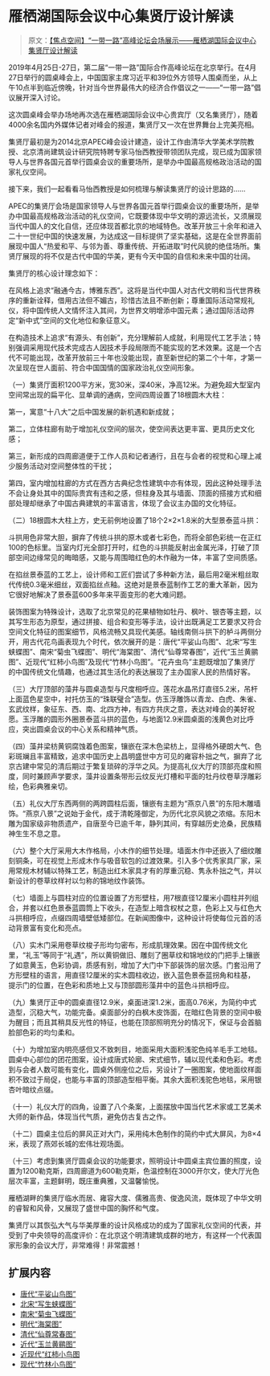 # 雁栖湖国际会议中心集贤厅设计解读

> 原文：[【焦点空间】“一带一路”高峰论坛会场展示——雁栖湖国际会议中心集贤厅设计解读](https://mp.weixin.qq.com/s/7VmqeP2qO2s58j67rOepng)

2019年4月25日-27日，第二届“一带一路”国际合作高峰论坛在北京举行。在4月27日举行的圆桌峰会上，中国国家主席习近平和39位外方领导人围桌而坐，从上午10点半到临近傍晚，针对当今世界最伟大的经济合作倡议之一——“一带一路”倡议展开深入讨论。

这次圆桌峰会举办场地再次选在雁栖湖国际会议中心贵宾厅（又名集贤厅），随着4000余名国内外媒体记者对峰会的报道，集贤厅又一次在世界舞台上完美亮相。

集贤厅最初是为2014北京APEC峰会设计建造，设计工作由清华大学美术学院教授、北京清尚建筑设计研究院特聘专家马怡西教授带领团队完成，现已成为国家领导人与世界各国元首举行圆桌会议的重要场所，是举办中国最高规格政治活动的国家礼仪空间。

接下来，我们一起看看马怡西教授是如何梳理与解读集贤厅的设计思路的……

APEC的集贤厅会场是国家领导人与世界各国元首举行圆桌会议的重要场所，是举办中国最高规格政治活动的礼仪空间，它既要体现中华文明的源远流长，又须展现当代中国人的文化自信，还应体现首都北京的地域特色。改革开放三十余年和进入二十一世纪中国的快速发展，为达成这一目标提供了坚实基础，这是在全世界面前展现中国人“热爱和平、与邻为善、尊重传统、开拓进取”时代风貌的绝佳场所。集贤厅展现的将不仅是古代中国的华美，更有今天中国的自信和未来中国的壮阔。

集贤厅的核心设计理念如下：

在风格上追求“融通今古，博雅东西”。这将是当代中国人对古代文明和当代世界秩序的重新诠释，借用古法但不媚古，珍惜古法且不断创新；尊重国际活动常规礼仪，将中国传统人文情怀注入其间，为世界文明增添中国元素；通过国际活动界定“新中式”空间的文化地位和象征意义。

在构造技术上追求“有源头、有创新”，充分理解前人成就，利用现代工艺手法；特别强调采用现代技术完成古人因技术手段局限而不能实现的艺术效果。这是一个古代不可能出现，改革开放前三十年也没能出现，直至新世纪的第二个十年，才第一次呈现在世人面前、符合中国国情的国家政治礼仪空间形象。

（一）集贤厅面积1200平方米，宽30米，深40米，净高12米。为避免超大型室内空间常出现的扁平化、显单调的通病，空间四周设置了18根圆木大柱：

第一，寓意“十八大”之后中国发展的新机遇和新成就；

第二，立体柱廊有助于增加礼仪空间的层次，使空间表达更丰富、更具历史文化感；

第三，新形成的四周廊道便于工作人员和记者通行，且在与会者的视觉和心理上减少服务活动对空间整体性的干扰；

第四，室内增加柱廊的方式在西方古典纪念性建筑中亦有体现，因此这种处理手法不会让身处其中的国际贵宾有违和之感，但柱身及其与墙面、顶面的搭接方式和细部处理却继承了中国古典建筑的丰富语言，体现了会议主办国的文化特征。

（二）18根圆木大柱上方，史无前例地设置了18个2×2×1.8米的大型景泰蓝斗拱：

斗拱用色非常大胆，摒弃了传统斗拱的原木或者七彩色，而将全部色彩统一在正红100的色标里。当室内灯光全部打开时，红色的斗拱能反射出金属光泽，打破了顶部空间边缘常见的晦暗感，又能与周围暗红色的木作融为一体，丰富了空间质感。

在掐丝景泰蓝的工艺上，设计师和工匠们尝试了多种新方法，最后用2毫米粗丝取代传统0.3毫米细丝，双面掐丝点釉。这绝对是景泰蓝制作工艺的重大革新，因为它很好地解决了景泰蓝600多年来平面变形的老大难问题。

装饰图案为特殊设计，选取了北京常见的花果植物如牡丹、枫叶、银杏等主题，以其写生形态为原型，通过拼接、组合和变形等手法，设计出既满足工艺要求又符合空间文化特征的图案细节，风格流畅又具现代美感。轴线南侧斗拱下的栌斗两侧分开，用古代花鸟画表现九个时代，依次展开的是：唐代“平娑山鸟图”、北宋“写生蛱蝶图”、南宋“菊虫飞蝶图”、明代“海棠图”、清代“仙尊常春图”，近代“玉兰黄鹂图”、近现代“红柿小鸟图”及现代“竹林小鸟图”。“花卉虫鸟”主题既增加了集贤厅的中国传统文化情趣，也通过其生活化的表达展现了主办国家人民的热情好客。

（三）大厅顶部的藻井与圆桌造型与尺度相呼应。莲花水晶吊灯直径5.2米，吊杆上面蓝色星空中，衬托仿玉的“珠联璧合”造型。仿玉浮雕饰以青龙、白虎、朱雀、玄武纹样，象征东、西、南、北四方神，有四方共庆之意，表达对峰会的美好祝愿。玉浮雕的圆形外圈景泰蓝斗拱的蓝色，与地面12.9米圆桌面的浅黄色对比呼应，突出圆桌会议的中心关系和精神气质。

（四）藻井梁枋黄铜腐蚀着色图案，镶嵌在深木色梁枋上，显得格外硬朗大气、色彩斑斓且丰富精致，追求中国历史上昌明盛世中方可见的雍容朴拙之气，摒弃了北京古建中常见的清后期过于繁复琐碎的浮华之风。为提高礼仪大厅的顶部亮度和照度，同时兼顾声学要求，藻井设置条带形云纹反光灯槽和平面的牡丹纹卷草浮雕彩绘，色彩典雅亲切。

（五）礼仪大厅东西两侧的两跨圆柱后面，镶嵌有主题为“燕京八景”的东阳木雕墙饰。“燕京八景”之说始于金代，成于清乾隆御定，为历代北京风貌之浓缩。东阳木雕为国家级非物质遗产，自唐至今已逾千年，静列其间，有穿越历史沧桑，民族精神生生不息之意。

（六）整个大厅采用大木作格局，小木作的细节处理。墙面木作中还嵌入了细纹雕刻铜条，可在视觉上形成木作与吸音软包的过渡效果。引入多个优秀家具厂家，采用常规木材辅以特殊工艺，制造出红木家具才有的厚重沉稳、隽永朴拙之气，并以新设计的卷草纹样衬以匀称的锦地纹作装饰。

（七）墙面上与圆柱对应的位置设置了方形壁柱，用7根直径12厘米小圆柱并列组合，并套以红色景泰蓝圆筒上下收头，在造型上暗含权杖之意，色彩上又与红色大斗拱相呼应，点缀四周墙壁低矮部位。在新闻图像中，这种设计将使每位元首的活动背景富有变化和亮点。

（八）实木门采用卷草纹梭子形均匀密布，形成肌理效果。因在中国传统文化里，“礼玉”等同于“礼遇”，所以黄铜做旧、雕刻了圈草纹和锦地纹的门把手上镶嵌了如意黄玉，色彩协调，质感有别，增加了大门中下部装饰的层次感。门套沿用了方形壁柱的语言，用直径12厘米的实木圆柱收边，嵌入蓝色景泰蓝拐角和柱基，提示门的位置，在色彩和质地上又与顶部圆形藻井中的蓝色斗拱相呼应。

（九）集贤厅正中的圆桌直径12.9米，桌面进深1.2米，面高0.76米，为简约中式造型，沉稳大气，功能完备。桌面部分的白枫木皮饰面，在暗红色背景的空间中极为醒目；而且其稍具反光性的特征，也能在顶部照明充分的情况下，保证与会首脑脸部色彩的均匀柔和。

（十）为增加室内明亮感但又不致刺目，地面采用大面积浅驼色纯羊毛手工地毯。圆桌中心部位的团花图案，设计成唐式轮廓、宋式细节，辅以现代柔和色彩。考虑到与会者人数可能有变化，圆桌外侧座位之后，另设计了一圈图案，使地面纹样面积不致过于局促，也能与丰富的顶部造型相平衡。其余大面积浅驼色地毯，采用银杏叶暗纹点缀。

（十一）礼仪大厅的四角，设置了八个条案，上面摆放中国当代艺术家或工艺美术大师的新作品，体现当代气质，避免仿古复古之作。

（十二）圆桌主位后的屏风正对大门，采用纯木色制作的简约中式大屏风，为8×4米，表现了燕郊长城的宏伟壮观场面。

（十三）考虑到集贤厅圆桌会议的功能要求，照明设计中圆桌主宾位置的照度，设置为1200勒克斯，四周廊道为600勒克斯，色温控制在3000开尔文，使大厅光色层次丰富，主题鲜明，既庄重典雅，又温馨愉悦。

雁栖湖畔的集贤厅临水而居、雍容大度、儒雅高贵、俊逸风流，既体现了中华文明的睿智和风骨，又展现了盛世中国的胸怀和气度。

集贤厅以其恢弘大气与华美厚重的设计风格成功的成为了国家礼仪空间的代表，并受到了中央领导的高度评价：在北京这个明清建筑成群的地方，有这样一个代表国家形象的会议大厅，非常难得！非常震撼！

## 扩展内容

- [唐代“平娑山鸟图”]()
- [北宋“写生蛱蝶图”]()
- [南宋“菊虫飞蝶图”]()
- [明代“海棠图”]()
- [清代“仙尊常春图”]()
- [近代“玉兰黄鹂图”]()
- [近现代“红柿小鸟图]()
- [现代“竹林小鸟图”]()
